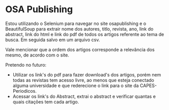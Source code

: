 # OSA Publishing

Estou utilizando o Selenium para navegar no site osapublishing e o BeautifulSoup para extrair nome dos autores, 
titlo, revista, ano, link do abstract, link do html e link do pdf de todos os artigos referente ao tema de busca. 
Em  seguida salvo em um arquivo csv.

Vale mencionar que a ordem dos artigos corresponde a relevância dos mesmo, de acordo com o site.

Pretendo no futuro:

* Utilizar os link's do pdf para fazer download's dos artigos, porém nem todas as revistas tem acesso livre, ao menos que esteja conectado alguma universidade e que rederecione o link para o site da CAPES-Periodicos.
* Acessar os link's do Abstract, extrai o abstract e verificar quantas e quais citações tem cada artigo.
